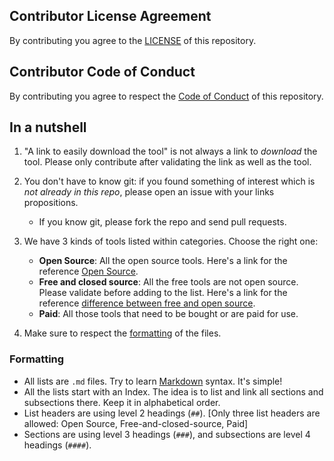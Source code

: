 ## Contributor License Agreement
By contributing you agree to the [LICENSE](https://github.com/newcon/securitytools/LICENSE) of this repository.

## Contributor Code of Conduct
By contributing you agree to respect the [Code of Conduct](https://github.com/newcon/securitytools/CODE_OF_CONDUCT.md) of this repository.

## In a nutshell
1. "A link to easily download the tool" is not always a link to *download* the tool. Please only contribute after validating the link as well as the tool.
2. You don't have to know git: if you found something of interest which is *not already in this repo*, please open an issue with your links propositions.
    - If you know git, please fork the repo and send pull requests.
3. We have 3 kinds of tools listed within categories. Choose the right one:

    - **Open Source**: All the open source tools. Here's a link for the reference [Open Source](https://opensource.org/).
    - **Free and closed source**: All the free tools are not open source. Please validate before adding to the list. Here's a link for the reference [difference between free and open source](https://www.gnu.org/philosophy/open-source-misses-the-point.en.html).
    - **Paid**: All those tools that need to be bought or are paid for use.

4. Make sure to respect the [formatting](#formatting) of the files.

### Formatting
- All lists are `.md` files. Try to learn [Markdown](https://guides.github.com/features/mastering-markdown/) syntax. It's simple!
- All the lists start with an Index. The idea is to list and link all sections and subsections there. Keep it in alphabetical order.
- List headers are using level 2 headings (`##`). [Only three list headers are allowed: Open Source, Free-and-closed-source, Paid]
- Sections are using level 3 headings (`###`), and subsections are level 4 headings (`####`).
